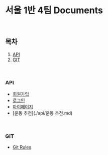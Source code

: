 # 서울 1반 4팀 Documents

<br>

## 목차

1. [API](#API)
2. [GIT](#GIT)



<br>

### API

- [회원가입](./api/회원가입.md)
- [로그인](./api/로그인.md)
- [마이페이지](./api/마이페이지.md)
- [운동 추천](./api/운동 추천.md)



<br>

### GIT

- [Git Rules](./git/git_rules.md)